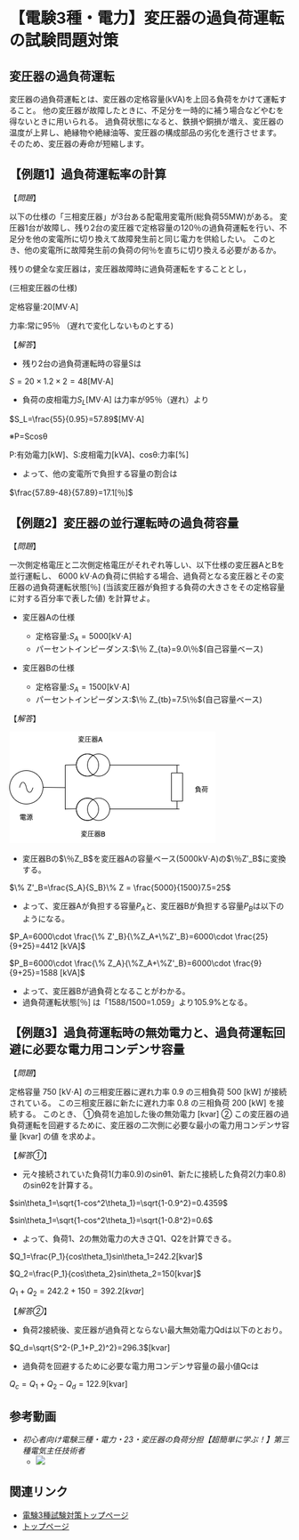 # 【電験3種・電力】変圧器の過負荷運転の試験問題対策

## 変圧器の過負荷運転

変圧器の過負荷運転とは、変圧器の定格容量(kVA)を上回る負荷をかけて運転すること。
他の変圧器が故障したときに、不足分を一時的に補う場合などやむを得ないときに用いられる。
過負荷状態になると、鉄損や銅損が増え、変圧器の温度が上昇し、絶縁物や絶縁油等、変圧器の構成部品の劣化を進行させます。
そのため、変圧器の寿命が短縮します。

## 【例題1】過負荷運転率の計算


【*問題*】

以下の仕様の「三相変圧器」が3台ある配電用変電所(総負荷55MW)がある。
変圧器1台が故障し、残り2台の変圧器で定格容量の120％の過負荷運転を行い、不足分を他の変電所に切り換えて故障発生前と同じ電力を供給したい。
このとき、他の変電所に故障発生前の負荷の何％を直ちに切り換える必要があるか。

残りの健全な変圧器は，変圧器故障時に過負荷運転をすることとし，

(三相変圧器の仕様)

定格容量:20[MV⋅A]

力率:常に95％ （遅れで変化しないものとする)


【*解答*】

- 残り2台の過負荷運転時の容量Sは

$S=20\times 1.2 \times 2=48$[MV⋅A]

- 負荷の皮相電力$S_L$[MV⋅A] は力率が95％（遅れ）より

$S_L=\frac{55}{0.95}=57.89$[MV⋅A]

※P=Scosθ

P:有効電力[kW]、S:皮相電力[kVA]、cosθ:力率[%]

- よって、他の変電所で負担する容量の割合は

$\frac{57.89-48}{57.89}=17.1[％]$

## 【例題2】変圧器の並行運転時の過負荷容量

【*問題*】

一次側定格電圧と二次側定格電圧がそれぞれ等しい、以下仕様の変圧器AとBを並行運転し、 6000 kV⋅Aの負荷に供給する場合、過負荷となる変圧器とその変圧器の過負荷運転状態[％] (当該変圧器が負担する負荷の大きさをその定格容量に対する百分率で表した値) を計算せよ。

- 変圧器Aの仕様
    - 定格容量:$S_A=5000$[kV⋅A]
    - パーセントインピーダンス:$\％ Z_{ta}=9.0\％$(自己容量ベース)



- 変圧器Bの仕様
    - 定格容量:$S_A=1500$[kV⋅A]
    - パーセントインピーダンス:$\％ Z_{tb}=7.5\％$(自己容量ベース)


【*解答*】

![回路](./assets/10-2-1.png) 

- 変圧器Bの$\％Z_B$を変圧器Aの容量ベース(5000kV⋅A)の$\％Z′_B$に変換する。

$\% Z'_B=\frac{S_A}{S_B}\% Z = \frac{5000}{1500}7.5=25$

- よって、変圧器Aが負担する容量$P_A$と、変圧器Bが負担する容量$P_B$は以下のようになる。

$P_A=6000\cdot \frac{\% Z'_B}{\%Z_A+\%Z'_B}=6000\cdot \frac{25}{9+25}=4412 [kVA]$

$P_B=6000\cdot \frac{\% Z_A}{\%Z_A+\%Z'_B}=6000\cdot \frac{9}{9+25}=1588 [kVA]$

- よって、変圧器Bが過負荷となることがわかる。
- 過負荷運転状態[％] は「1588/1500=1.059」より105.9%となる。

## 【例題3】過負荷運転時の無効電力と、過負荷運転回避に必要な電力用コンデンサ容量

【*問題*】

定格容量 750 [kV⋅A] の三相変圧器に遅れ力率 0.9 の三相負荷 500 [kW] が接続されている。
この三相変圧器に新たに遅れ力率 0.8 の三相負荷 200 [kW] を接続する。
このとき、
①負荷を追加した後の無効電力 [kvar] 
② この変圧器の過負荷運転を回避するために、変圧器の二次側に必要な最小の電力用コンデンサ容量 [kvar] の値 
を求めよ。

【*解答①*】

- 元々接続されていた負荷1(力率0.9)のsinθ1、新たに接続した負荷2(力率0.8)のsinθ2を計算する。

$sin\theta_1=\sqrt{1-cos^2\theta_1}=\sqrt{1-0.9^2}=0.4359$ 

$sin\theta_1=\sqrt{1-cos^2\theta_1}=\sqrt{1-0.8^2}=0.6$ 

- よって、負荷1、2の無効電力の大きさQ1、Q2を計算できる。

$Q_1=\frac{P_1}{cos\theta_1}sin\theta_1=242.2[kvar]$ 

$Q_2=\frac{P_1}{cos\theta_2}sin\theta_2=150[kvar]$ 

$Q_1+Q_2=242.2+150=392.2[kvar]$ 


【*解答②*】

- 負荷2接続後、変圧器が過負荷とならない最大無効電力Qdは以下のとおり。

$Q_d=\sqrt{S^2-(P_1+P_2)^2}=296.3$[kvar]


- 過負荷を回避するために必要な電力用コンデンサ容量の最小値Qcは

$Q_c=Q_1+Q_2-Q_d=122.9$[kvar]


## 参考動画

- *初心者向け電験三種・電力・23・変圧器の負荷分担【超簡単に学ぶ！】第三種電気主任技術者*
    - [![](https://img.youtube.com/vi/-CJ1sk7Zuds/0.jpg)](https://www.youtube.com/watch?v=-CJ1sk7Zuds)


## 関連リンク

- [電験3種試験対策トップページ](../index.md)
- [トップページ](../../../index.md)